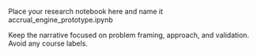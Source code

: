 Place your research notebook here and name it
accrual_engine_prototype.ipynb

Keep the narrative focused on problem framing, approach, and validation.
Avoid any course labels.
